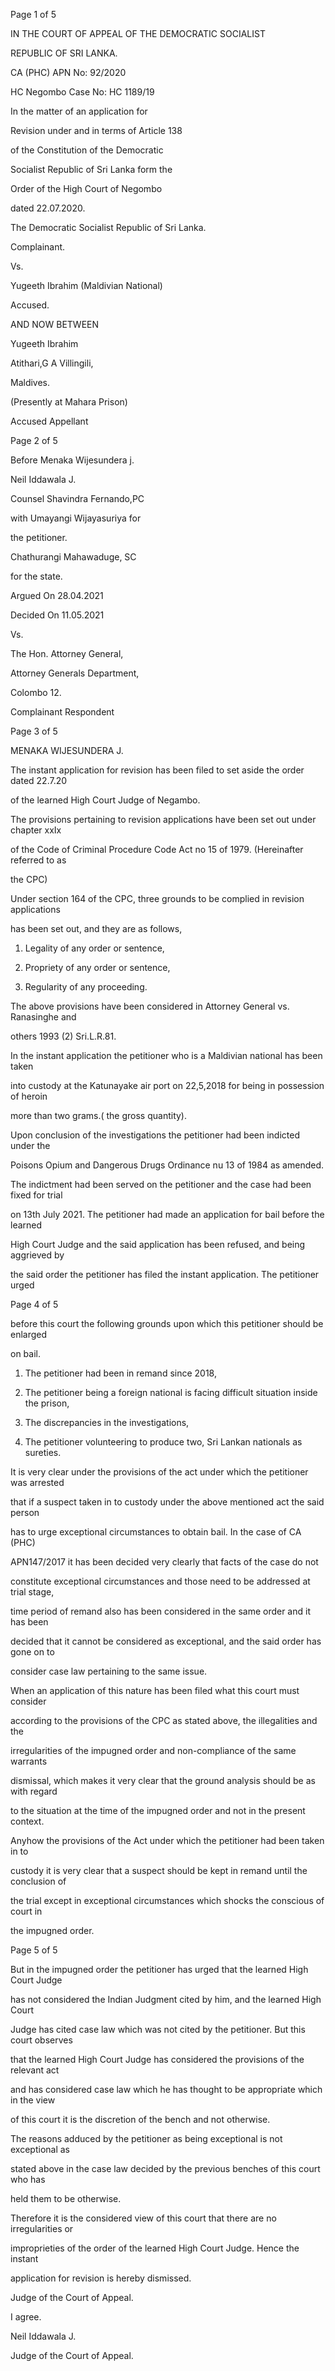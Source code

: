 Page 1 of 5

IN THE COURT OF APPEAL OF THE DEMOCRATIC SOCIALIST

REPUBLIC OF SRI LANKA.

CA (PHC) APN No: 92/2020

HC Negombo Case No: HC 1189/19

In the matter of an application for

Revision under and in terms of Article 138

of the Constitution of the Democratic

Socialist Republic of Sri Lanka form the

Order of the High Court of Negombo

dated 22.07.2020.

The Democratic Socialist Republic of Sri Lanka.

Complainant.

Vs.

Yugeeth Ibrahim (Maldivian National)

Accused.

AND NOW BETWEEN

Yugeeth Ibrahim

Atithari,G A Villingili,

Maldives.

(Presently at Mahara Prison)

Accused Appellant

Page 2 of 5

Before Menaka Wijesundera j.

Neil Iddawala J.

Counsel Shavindra Fernando,PC

with Umayangi Wijayasuriya for

the petitioner.

Chathurangi Mahawaduge, SC

for the state.

Argued On 28.04.2021

Decided On 11.05.2021

Vs.

The Hon. Attorney General,

Attorney Generals Department,

Colombo 12.

Complainant Respondent

Page 3 of 5

MENAKA WIJESUNDERA J.

The instant application for revision has been filed to set aside the order dated 22.7.20

of the learned High Court Judge of Negambo.

The provisions pertaining to revision applications have been set out under chapter xxIx

of the Code of Criminal Procedure Code Act no 15 of 1979. (Hereinafter referred to as

the CPC)

Under section 164 of the CPC, three grounds to be complied in revision applications

has been set out, and they are as follows,

1. Legality of any order or sentence,

2. Propriety of any order or sentence,

3. Regularity of any proceeding.

The above provisions have been considered in Attorney General vs. Ranasinghe and

others 1993 (2) Sri.L.R.81.

In the instant application the petitioner who is a Maldivian national has been taken

into custody at the Katunayake air port on 22,5,2018 for being in possession of heroin

more than two grams.( the gross quantity).

Upon conclusion of the investigations the petitioner had been indicted under the

Poisons Opium and Dangerous Drugs Ordinance nu 13 of 1984 as amended.

The indictment had been served on the petitioner and the case had been fixed for trial

on 13th July 2021. The petitioner had made an application for bail before the learned

High Court Judge and the said application has been refused, and being aggrieved by

the said order the petitioner has filed the instant application. The petitioner urged

Page 4 of 5

before this court the following grounds upon which this petitioner should be enlarged

on bail.

1. The petitioner had been in remand since 2018,

2. The petitioner being a foreign national is facing difficult situation inside the prison,

3. The discrepancies in the investigations,

4. The petitioner volunteering to produce two, Sri Lankan nationals as sureties.

It is very clear under the provisions of the act under which the petitioner was arrested

that if a suspect taken in to custody under the above mentioned act the said person

has to urge exceptional circumstances to obtain bail. In the case of CA (PHC)

APN147/2017 it has been decided very clearly that facts of the case do not

constitute exceptional circumstances and those need to be addressed at trial stage,

time period of remand also has been considered in the same order and it has been

decided that it cannot be considered as exceptional, and the said order has gone on to

consider case law pertaining to the same issue.

When an application of this nature has been filed what this court must consider

according to the provisions of the CPC as stated above, the illegalities and the

irregularities of the impugned order and non-compliance of the same warrants

dismissal, which makes it very clear that the ground analysis should be as with regard

to the situation at the time of the impugned order and not in the present context.

Anyhow the provisions of the Act under which the petitioner had been taken in to

custody it is very clear that a suspect should be kept in remand until the conclusion of

the trial except in exceptional circumstances which shocks the conscious of court in

the impugned order.

Page 5 of 5

But in the impugned order the petitioner has urged that the learned High Court Judge

has not considered the Indian Judgment cited by him, and the learned High Court

Judge has cited case law which was not cited by the petitioner. But this court observes

that the learned High Court Judge has considered the provisions of the relevant act

and has considered case law which he has thought to be appropriate which in the view

of this court it is the discretion of the bench and not otherwise.

The reasons adduced by the petitioner as being exceptional is not exceptional as

stated above in the case law decided by the previous benches of this court who has

held them to be otherwise.

Therefore it is the considered view of this court that there are no irregularities or

improprieties of the order of the learned High Court Judge. Hence the instant

application for revision is hereby dismissed.

Judge of the Court of Appeal.

I agree.

Neil Iddawala J.

Judge of the Court of Appeal.